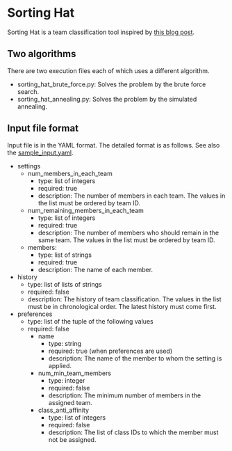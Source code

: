 # Sorting Hat

Sorting Hat is a team classification tool inspired by [this blog post](https://qiita.com/matsulib/items/bd50af2e2bc1e48522cd).

## Two algorithms

There are two execution files each of which uses a different algorithm.

- sorting_hat_brute_force.py: Solves the problem by the brute force search.
- sorting_hat_annealing.py: Solves the problem by the simulated annealing.

## Input file format

Input file is in the YAML format. The detailed format is as follows. See also the [sample_input.yaml](./sample_input.yaml).

- settings
  - num_members_in_each_team
    - type: list of integers
    - required: true
    - description: The number of members in each team. The values in the list must be ordered by team ID.
  - num_remaining_members_in_each_team
    - type: list of integers
    - required: true
    - description: The number of members who should remain in the same team. The values in the list must be ordered by team ID.
  - members:
    - type: list of strings
    - required: true
    - description: The name of each member.
- history
  - type: list of lists of strings
  - required: false
  - description: The history of team classification. The values in the list must be in chronological order. The latest history must come first.
- preferences
  - type: list of the tuple of the following values
  - required: false
    - name
      - type: string
      - required: true (when preferences are used)
      - description: The name of the member to whom the setting is applied.
    - num_min_team_members
      - type: integer
      - required: false
      - description: The minimum number of members in the assigned team.
    - class_anti_affinity
      - type: list of integers
      - required: false
      - description: The list of class IDs to which the member must not be assigned.
